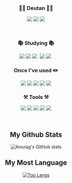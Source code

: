 <div align="center">
<h3 align="center">🧑‍💻 Deutan 🧑‍💻</h3>
<p align="center">
  <img src="https://img.shields.io/badge/GitHub-gray?style=flat&logo=GitHub&logoColor=black"/>
  <a href="https://electric-surf-993.notion.site/s-Deutan-e2f7a93b2baf4503a2fc719f1c3de608"><img src="https://img.shields.io/badge/Notion-b4f5bd?style=flat&logo=Notion&logoColor=black"/></a>
  <a href="https://hits.seeyoufarm.com"><img src="https://hits.seeyoufarm.com/api/count/incr/badge.svg?url=https%3A%2F%2Fgithub.com%2FDeutan99&count_bg=%2379C83D&title_bg=%23555555&icon=&icon_color=%23E7E7E7&title=hits&edge_flat=false"/></a>
</p>
</br>

<h3 align="center">📚 Studying 📚</h3>
<p align="center">
  <img src="https://img.shields.io/badge/html5-E34F26?style=flat&logo=html5&logoColor=white">
  <img src="https://img.shields.io/badge/css-1572B6?style=flate&logo=css3&logoColor=white">
  <img src="https://img.shields.io/badge/JavaScript-F7DF1E?style=flat&logo=JavaScript&logoColor=white"/></a>&nbsp</a>
  <img src="https://img.shields.io/badge/React-61DAFB?style=flat&logo=react&logoColor=black">
  <img src="https://img.shields.io/badge/Python-white?style=flat&logo=Python&logoColor=#3776AB"/></a>&nbsp
</p>
<h3 align="center"> Once I've used ✏️</h3>
<p align="center">
  <img src="https://img.shields.io/badge/Java-007396?style=flat&logo=Java&logoColor=white"> 
  <img src="https://img.shields.io/badge/firebase-FFCA28?style=flat&logo=firebase&logoColor=white">
  <img src="https://img.shields.io/badge/React_Native-61DAFB?style=flat&logo=react&logoColor=black">
  <img src="https://img.shields.io/badge/c-A8B9CC?style=flat-square&logo=c%2B%2B&logoColor=white"/> 
  <img src="https://img.shields.io/badge/c++-00599C?style=flat-square&logo=c%2B%2B&logoColor=white"/>
</p>

<h3 align="center"> ⚒️ Tools ⚒️ </h3>
<p align="center">
  <img src="https://img.shields.io/badge/GitHub-gray?style=flat&logo=GitHub&logoColor=black"/>
  <img src="https://img.shields.io/badge/Figma-F24E1E?style=flat&logo=Figma&logoColor=white"/>
  <img src="https://img.shields.io/badge/Discord-5865F2?style=flat&logo=Discord&logoColor=white"/>
  <img src="https://img.shields.io/badge/Visual_Studio_Code-007ACC?style=flat&logo=VisualStudioCode&logoColor=white"/>
  <img src="https://img.shields.io/badge/ESLint-4B32C3?style=flat&logo=ESLint&logoColor=white"/>
</p>

</br>

<h2>My Github Stats</h2>

![Anurag's GitHub stats](https://github-readme-stats.vercel.app/api?username=Deutan99&theme=dark&show_icons=true)

<h2>My Most Language</h2>

[![Top Langs](https://github-readme-stats.vercel.app/api/top-langs/?username=Deutan99&layout=compact)](https://github.com/Deutan99)
</div>
